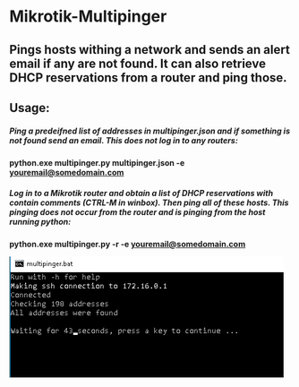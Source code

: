 # Mikrotik-Multipinger
## Pings hosts withing a network and sends an alert email if any are not found. It can also retrieve DHCP reservations from a router and ping those.

## Usage:

##### Ping a predeifned list of addresses in multipinger.json and if something is not found send an email. This does not log in to any routers:

**python.exe multipinger.py multipinger.json -e youremail@somedomain.com**

##### Log in to a Mikrotik router and obtain a list of DHCP reservations with contain comments (CTRL-M in winbox). Then ping all of these hosts. This pinging does not occur from the router and is pinging from the host running python:

**python.exe multipinger.py -r -e youremail@somedomain.com**


![alt text](https://github.com/lalliexperience/Mikrotik-Multipinger/blob/main/screenshots/Mikrotik-Get-DHCP-Reservations.PNG?raw=true)
